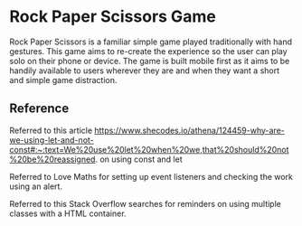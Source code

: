 # Rock Paper Scissors Game

Rock Paper Scissors is a familiar simple game played traditionally with hand gestures. This game aims to re-create the experience so the user can play solo on their phone or device. The game is built mobile first as it aims to be handily available to users wherever they are and when they want a short and simple game distraction.



## Reference
Referred to this article https://www.shecodes.io/athena/124459-why-are-we-using-let-and-not-const#:~:text=We%20use%20let%20when%20we,that%20should%20not%20be%20reassigned. on using const and let 

Referred to Love Maths for setting up event listeners and checking the work using an alert.

Referred to this Stack Overflow searches for reminders on using multiple classes with a HTML container.

